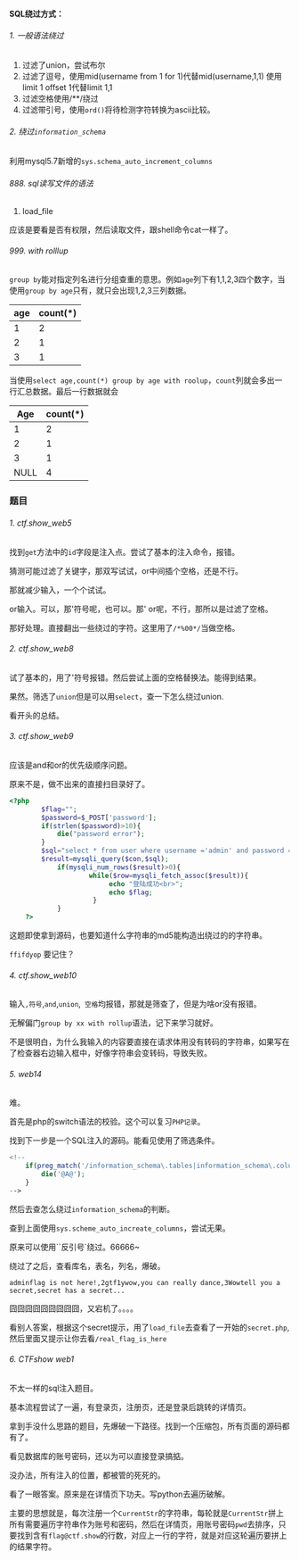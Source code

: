 

#### SQL绕过方式：



###### 1. 一般语法绕过

1. 过滤了union，尝试布尔
2. 过滤了逗号，使用mid(username from 1 for 1)代替mid(username,1,1)
使用limit 1 offset 1代替limit 1,1
3. 过滤空格使用/**/绕过
4. 过滤带引号，使用`ord()`将待检测字符转换为ascii比较。



###### 2. 绕过`information_schema`

利用mysql5.7新增的`sys.schema_auto_increment_columns`



###### 888. sql读写文件的语法

1. load_file

应该是要看是否有权限，然后读取文件，跟shell命令cat一样了。



###### 999. with rolllup

`group by`能对指定列名进行分组查重的意思。例如`age`列下有1,1,2,3四个数字，当使用`group by age`只有，就只会出现1,2,3三列数据。

| age  | count(*) |
| ---- | -------- |
| 1    | 2        |
| 2    | 1        |
| 3    | 1        |

当使用`select age,count(*) group by age with roolup`，`count`列就会多出一行汇总数据。最后一行数据就会

| Age  | count(*) |
| ---- | -------- |
| 1    | 2        |
| 2    | 1        |
| 3    | 1        |
| NULL | 4        |



### 题目

###### 1. ctf.show_web5

找到`get`方法中的`id`字段是注入点。尝试了基本的注入命令，报错。

猜测可能过滤了关键字，那双写试试，or中间插个空格，还是不行。

那就减少输入，一个个试试。

or输入。可以，那'符号呢，也可以。那' or呢，不行，那所以是过滤了空格。

那好处理。直接翻出一些绕过的字符。这里用了`/*%00*/`当做空格。



###### 2.  ctf.show_web8

试了基本的，用了'符号报错。然后尝试上面的空格替换法。能得到结果。

果然。筛选了`union`但是可以用`select`，查一下怎么绕过union.

看开头的总结。



###### 3. ctf.show_web9

应该是and和or的优先级顺序问题。

原来不是，做不出来的直接扫目录好了。

```php
<?php
        $flag="";
		$password=$_POST['password'];
		if(strlen($password)>10){
			die("password error");
		}
		$sql="select * from user where username ='admin' and password ='".md5($password,true)."'";
		$result=mysqli_query($con,$sql);
			if(mysqli_num_rows($result)>0){
					while($row=mysqli_fetch_assoc($result)){
						 echo "登陆成功<br>";
						 echo $flag;
					 }
			}
    ?>
```

这题即使拿到源码，也要知道什么字符串的md5能构造出绕过的的字符串。

`ffifdyop` 要记住？



###### 4. ctf.show_web10

输入`,符号`,`and`,`union`,` 空格`均报错，那就是筛查了，但是为啥or没有报错。

无解偏门`group by xx with rollup`语法，记下来学习就好。

不是很明白，为什么我输入的内容要直接在请求体用没有转码的字符串，如果写在了检查器右边输入框中，好像字符串会变转码，导致失败。



###### 5. web14

难。

首先是php的switch语法的校验。这个可以复习`PHP记录`。

找到下一步是一个SQL注入的源码。能看见使用了筛选条件。

```php
<!--
	if(preg_match('/information_schema\.tables|information_schema\.columns|linestring| |polygon/is', $_GET['query'])){
		die('@A@');
	}
-->
```

然后去查怎么绕过`information_schema`的判断。

查到上面使用`sys.scheme_auto_increate_columns`，尝试无果。

原来可以使用``反引号`绕过。66666~

绕过了之后，查看库名，表名，列名，爆破。

`adminflag is not here!,2gtf1ywow,you can really dance,3Wowtell you a secret,secret has a secret...`

囧囧囧囧囧囧囧囧囧，又宕机了。。。。

看别人答案，根据这个secret提示，用了`load_file`去查看了一开始的`secret.php`,然后里面又提示让你去看`/real_flag_is_here`



###### 6. CTFshow web1

不太一样的sql注入题目。

基本流程尝试了一遍，有登录页，注册页，还是登录后跳转的详情页。

拿到手没什么思路的题目，先爆破一下路径。找到一个压缩包，所有页面的源码都有了。

看见数据库的账号密码，还以为可以直接登录搞掂。

没办法，所有注入的位置，都被管的死死的。

看了一眼答案。原来是在详情页下功夫。写python去遍历破解。

主要的思想就是，每次注册一个`CurrentStr`的字符串，每轮就是`CurrentStr`拼上所有需要遍历字符串作为账号和密码，然后在详情页，用账号密码`pwd`去排序，只要找到含有`flag@ctf.show`的行数，对应上一行的字符，就是对应这轮遍历要拼上的结果字符。
